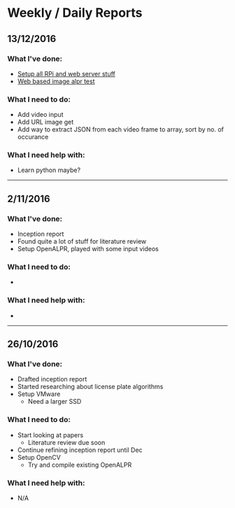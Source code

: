 # Weekly / Daily Reports

## 13/12/2016
### What I've done:
- [Setup all RPi and web server stuff](https://github.com/jeremych1000/ee4-FYP/blob/master/hardware/rpi/provision.sh)
- [Web based image alpr test](http://jeremych.zapto.org/~pi/ee4-FYP/software/web/alpr_test.html)

### What I need to do:
- Add video input
- Add URL image get
- Add way to extract JSON from each video frame to array, sort by no. of occurance

### What I need help with:
- Learn python maybe?

---

## 2/11/2016
### What I've done:
- Inception report
- Found quite a lot of stuff for literature review
- Setup OpenALPR, played with some input videos

### What I need to do:
- 

### What I need help with:
-

---

## 26/10/2016
### What I've done:
- Drafted inception report
- Started researching about license plate algorithms
- Setup VMware
    - Need a larger SSD

### What I need to do:
- Start looking at papers
    - Literature review due soon
- Continue refining inception report until Dec
- Setup OpenCV
    - Try and compile existing OpenALPR

### What I need help with:
- N/A

